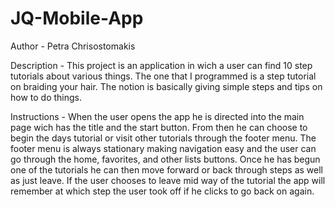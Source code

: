 # JQ-Mobile-App

Author - Petra Chrisostomakis

Description -
This project is an application in wich a user can find 10 step tutorials about various things. The one that I programmed
is a step tutorial on braiding your hair. The notion is basically giving simple steps and tips on how to do things.

Instructions -
When the user opens the app he is directed into the main page wich has the title and the start button. From then he can choose to begin
the days tutorial or visit other tutorials through the footer menu. The footer menu is always stationary making navigation easy and 
the user can go through the home, favorites, and other lists buttons. Once he has begun one of the tutorials he can then
move forward or back through steps as well as just leave. If the user chooses to leave mid way of the tutorial the app will remember 
at which step the user took off if he clicks to go back on again.
